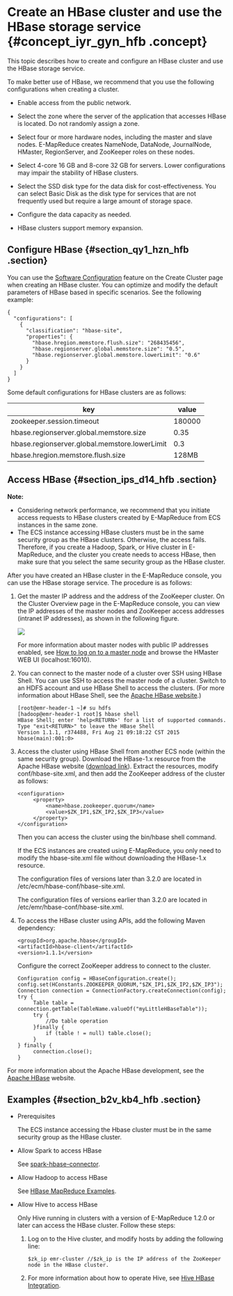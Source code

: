 # Create an HBase cluster and use the HBase storage service {#concept_iyr_gyn_hfb .concept}

This topic describes how to create and configure an HBase cluster and use the HBase storage service.

To make better use of HBase, we recommend that you use the following configurations when creating a cluster.

-   Enable access from the public network.

-   Select the zone where the server of the application that accesses HBase is located. Do not randomly assign a zone.

-   Select four or more hardware nodes, including the master and slave nodes. E-MapReduce creates NameNode, DataNode, JournalNode, HMaster, RegionServer, and ZooKeeper roles on these nodes.

-   Select 4-core 16 GB and 8-core 32 GB for servers. Lower configurations may impair the stability of HBase clusters.

-   Select the SSD disk type for the data disk for cost-effectiveness. You can select Basic Disk as the disk type for services that are not frequently used but require a large amount of storage space.

-   Configure the data capacity as needed.

-   HBase clusters support memory expansion.


## Configure HBase {#section_qy1_hzn_hfb .section}

You can use the [Software Configuration](../DNemapreduce1876943/EN-US_TP_17886.dita#concept_ctp_kkn_y2b) feature on the Create Cluster page when creating an HBase cluster. You can optimize and modify the default parameters of HBase based in specific scenarios. See the following example:

```
{
  "configurations": [
    {
      "classification": "hbase-site",
      "properties": {
        "hbase.hregion.memstore.flush.size": "268435456",
        "hbase.regionserver.global.memstore.size": "0.5",
        "hbase.regionserver.global.memstore.lowerLimit": "0.6"
      }
    }
  ]
}
```

Some default configurations for HBase clusters are as follows:

|key|value|
|---|-----|
|zookeeper.session.timeout|180000|
|hbase.regionserver.global.memstore.size|0.35|
|hbase.regionserver.global.memstore.lowerLimit|0.3|
|hbase.hregion.memstore.flush.size|128MB|

## Access HBase {#section_ips_d14_hfb .section}

**Note:** 

-   Considering network performance, we recommend that you initiate access requests to HBase clusters created by E-MapReduce from ECS instances in the same zone.
-   The ECS instance accessing HBase clusters must be in the same security group as the HBase clusters. Otherwise, the access fails. Therefore, if you create a Hadoop, Spark, or Hive cluster in E-MapReduce, and the cluster you create needs to access HBase, then make sure that you select the same security group as the HBase cluster.

After you have created an HBase cluster in the E-MapReduce console, you can use the HBase storage service. The procedure is as follows:

1.  Get the master IP address and the address of the ZooKeeper cluster. On the Cluster Overview page in the E-MapReduce console, you can view the IP addresses of the master nodes and ZooKeeper access addresses \(intranet IP addresses\), as shown in the following figure.

    ![](http://static-aliyun-doc.oss-cn-hangzhou.aliyuncs.com/assets/img/17990/155143000613234_en-US.png)

    For more information about master nodes with public IP addresses enabled, see [How to log on to a master node](../DNemapreduce1876943/EN-US_TP_17923.dita#concept_sns_sww_y2b) and browse the HMaster WEB UI \(localhost:16010\).

2.  You can connect to the master node of a cluster over SSH using HBase Shell. You can use SSH to access the master node of a cluster. Switch to an HDFS account and use HBase Shell to access the clusters. \(For more information about HBase Shell, see the [Apache HBase website](http://hbase.apache.org/book.html?spm=a2c4g.11186623.2.17.1877a3baxItNfG#shell).\)

    ```
    [root@emr-header-1 ~]# su hdfs
    [hadoop@emr-header-1 root]$ hbase shell
    HBase Shell; enter 'help<RETURN>' for a list of supported commands.
    Type "exit<RETURN>" to leave the HBase Shell
    Version 1.1.1, r374488, Fri Aug 21 09:18:22 CST 2015
    hbase(main):001:0>
    ```

3.  Access the cluster using HBase Shell from another ECS node \(within the same security group\). Download the HBase-1.x resource from the Apache HBase website \([download link](http://www.apache.org/dyn/closer.cgi/hbase/?spm=a2c4g.11186623.2.18.1877a3baxItNfG)\). Extract the resources, modify conf/hbase-site.xml, and then add the ZooKeeper address of the cluster as follows:

    ```
    <configuration>
         <property>
             <name>hbase.zookeeper.quorum</name>
             <value>$ZK_IP1,$ZK_IP2,$ZK_IP3</value>
         </property>
    </configuration>
    ```

    Then you can access the cluster using the bin/hbase shell command.

    If the ECS instances are created using E-MapReduce, you only need to modify the hbase-site.xml file without downloading the HBase-1.x resource.

    The configuration files of versions later than 3.2.0 are located in /etc/ecm/hbase-conf/hbase-site.xml.

    The configuration files of versions earlier than 3.2.0 are located in /etc/emr/hbase-conf/hbase-site.xml.

4.  To access the HBase cluster using APIs, add the following Maven dependency:

    ```
    <groupId>org.apache.hbase</groupId>
    <artifactId>hbase-client</artifactId>
    <version>1.1.1</version>
    ```

    Configure the correct ZooKeeper address to connect to the cluster.

    ```
    Configuration config = HBaseConfiguration.create();
    config.set(HConstants.ZOOKEEPER_QUORUM,"$ZK_IP1,$ZK_IP2,$ZK_IP3");
    Connection connection = ConnectionFactory.createConnection(config);
    try {
         Table table = connection.getTable(TableName.valueOf("myLittleHBaseTable"));
         try {
             //Do table operation
         }finally {
             if (table ! = null) table.close();
         }
    } finally {
         connection.close();
    }
    ```


For more information about the Apache HBase development, see the [Apache HBase](http://hbase.apache.org/book.html?spm=a2c4g.11186623.2.19.1877a3baxItNfG#architecture.client) website.

## Examples {#section_b2v_kb4_hfb .section}

-   Prerequisites

    The ECS instance accessing the Hbase cluster must be in the same security group as the HBase cluster.

-   Allow Spark to access HBase

    See [spark-hbase-connector](https://github.com/nerdammer/spark-hbase-connector).

-   Allow Hadoop to access HBase

    See [HBase MapReduce Examples](http://hbase.apache.org/0.94/book/mapreduce.example.html#mapreduce.example.read).

-   Allow Hive to access HBase

    Only Hive running in clusters with a version of E-MapReduce 1.2.0 or later can access the HBase cluster. Follow these steps:

    1.  Log on to the Hive cluster, and modify hosts by adding the following line:

        ```
        $zk_ip emr-cluster //$zk_ip is the IP address of the ZooKeeper node in the HBase cluster.
        ```

    2.  For more information about how to operate Hive, see [Hive HBase Integration](https://cwiki.apache.org/confluence/display/Hive/HBaseIntegration).

